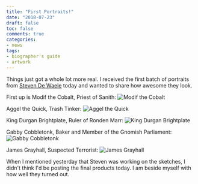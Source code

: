 ```yaml
---
title: "First Portraits!"
date: "2018-07-23"
draft: false
toc: false
comments: true
categories:
- news
tags:
- biographer's guide
- artwork
---
```


Things just got a whole lot more real. I received the first batch of portraits from [Steven De Waele](https://stonedrunkwizard.tumblr.com/) today and wanted to share how awesome they look.

First up is Modif the Cobalt, Priest of Sanith:
<span class="npcimg"> ![Modif the Cobalt](/NPCs/Modif_the_Cobalt.jpg)</span>

<!--more-->

Aggel the Quick, Trash Tinker:
<span class="npcimg"> ![Aggel the Quick](/NPCs/Aggel_the_Quick.jpg)</span>

King Durgan Brightplate, Ruler of Ronden Marr:
<span class="npcimg"> ![King Durgan Brightplate](/NPCs/Durgin_Brightplate.jpg)</span>

Gabby Cobbletonk, Baker and Member of the Gnomish Parliament:
<span class="npcimg"> ![Gabby Cobbletonk](/NPCs/Gabby_Cobbletonk.jpg)</span>

James Grayhall, Suspected Terrorist:
<span class="npcimg"> ![James Grayhall](/NPCs/James_Grayhall.jpg)</span>

When I mentioned yesterday that Steven was working on the sketches, I didn't think I'd be posting the final products today. I am beside myself with how well they turned out.


